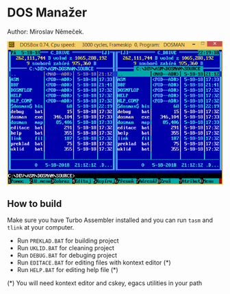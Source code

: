 # DOS Manažer

Author: Miroslav Němeček.

![DOSM.png](DOC/DOSM.png)

## How to build

Make sure you have Turbo Assembler installed and you can run `tasm` and `tlink` at your computer.

* Run `PREKLAD.BAT` for building project
* Run `UKLID.BAT` for cleaning project
* Run `DEBUG.BAT` for debuging project
* Run `EDITACE.BAT` for editing files with kontext editor (*)
* Run `HELP.BAT` for editing help file (*)

(*) You will need kontext editor and cskey, egacs utilities in your path
